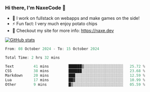 ### Hi there, I'm NaxeCode 👋
- 🔭 I work on fullstack on webapps and make games on the side!
- ⚡ Fun fact: I very much enjoy potato chips
- 🔋 Checkout my site for more info: https://naxe.dev

[![GitHub stats](https://github-readme-stats.vercel.app/api?username=naxecode&theme=onedark)](https://naxe.dev)

<!--START_SECTION:waka-->

```csharp
From: 08 October 2024 - To: 15 October 2024

Total Time: 2 hrs 32 mins

Text         41 mins         ██████▒░░░░░░░░░░░░░░░░░░   25.72 %
CSS          38 mins         ██████░░░░░░░░░░░░░░░░░░░   23.68 %
Markdown     20 mins         ███░░░░░░░░░░░░░░░░░░░░░░   12.59 %
Lua          17 mins         ██▓░░░░░░░░░░░░░░░░░░░░░░   10.99 %
Other        9 mins          █▒░░░░░░░░░░░░░░░░░░░░░░░   05.59 %
```

<!--END_SECTION:waka-->



<!--
**NaxeCode/NaxeCode** is a ✨ _special_ ✨ repository because its `README.md` (this file) appears on your GitHub profile.

Here are some ideas to get you started:

- 🔭 I’m currently working on Web apps for indie games!
- 🌱 I’m currently mastering C#
- 👯 I’m looking to collaborate on ...
- 🤔 I’m looking for help with ...
- 💬 Ask me about ...
- 📫 How to reach me: ...
- 😄 Pronouns: ...
- ⚡ Fun fact: I love chips
-->
